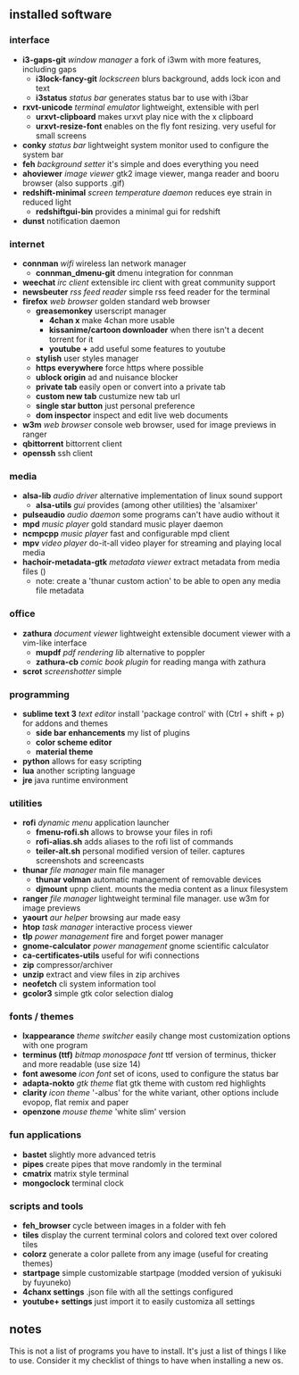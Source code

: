 ## installed software


### interface
+ **i3-gaps-git** _window manager_  a fork of i3wm with more features, including gaps
  + **i3lock-fancy-git**  _lockscreen_  blurs background, adds lock icon and text
  + **i3status** _status bar_  generates status bar to use with i3bar
+ **rxvt-unicode** _terminal emulator_  lightweight, extensible with perl
  + **urxvt-clipboard**  makes urxvt play nice with the x clipboard
  + **urxvt-resize-font**  enables on the fly font resizing.  very useful for small screens
+ **conky** _status bar_ lightweight system monitor used to configure the system bar
+ **feh** _background setter_  it's simple and does everything you need
+ **ahoviewer** _image viewer_  gtk2 image viewer, manga reader and booru browser (also supports .gif)
+ **redshift-minimal** _screen temperature daemon_  reduces eye strain in reduced light
  + **redshiftgui-bin**  provides a minimal gui for redshift
+ **dunst**  notification daemon

### internet
+ **connman** _wifi_  wireless lan network manager
  + **connman_dmenu-git**  dmenu integration for connman
+ **weechat** _irc client_  extensible irc client with great community support
+ **newsbeuter** _rss feed reader_  simple rss feed reader for the terminal
+ **firefox** _web browser_  golden standard web browser
  + **greasemonkey**  userscript manager
    + **4chan x**  make 4chan more usable
    + **kissanime/cartoon downloader**  when there isn't a decent torrent for it
    + **youtube +**  add useful some features to youtube
  + **stylish**  user styles manager
  + **https everywhere**  force https where possible
  + **ublock origin**  ad and nuisance blocker
  + **private tab**  easily open or convert into a private tab
  + **custom new tab**  custumize new tab url
  + **single star button**  just personal preference
  + **dom inspector**  inspect and edit live web documents
+ **w3m** _web browser_  console web browser, used for image previews in ranger
+ **qbittorrent**  bittorrent client
+ **openssh**  ssh client

### media
+ **alsa-lib** _audio driver_  alternative implementation of linux sound support
  + **alsa-utils** _gui_  provides (among other utilities) the 'alsamixer'
+ **pulseaudio** _audio daemon_  some programs can't have audio without it
+ **mpd** _music player_  gold standard music player daemon
+ **ncmpcpp** _music player_  fast and configurable mpd client
+ **mpv** _video player_  do-it-all video player for streaming and playing local media
+ **hachoir-metadata-gtk** _metadata viewer_  extract metadata from media files ()
  + note: create a 'thunar custom action' to be able to open any media file metadata

### office
+ **zathura** _document viewer_  lightweight extensible document viewer with a vim-like interface
  + **mupdf** _pdf rendering lib_  alternative to poppler
  + **zathura-cb** _comic book plugin_  for reading manga with zathura
+ **scrot** _screenshotter_  simple

### programming
+ **sublime text 3** _text editor_  install 'package control' with (Ctrl + shift + p) for addons and themes
  + **side bar enhancements**  my list of plugins
  + **color scheme editor**
  + **material theme**
+ **python**  allows for easy scripting
+ **lua**  another scripting language
+ **jre**  java runtime environment

### utilities
+ **rofi** _dynamic menu_ application launcher
  + **fmenu-rofi.sh**  allows to browse your files in rofi
  + **rofi-alias.sh**  adds aliases to the rofi list of commands
  + **teiler-alt.sh**  personal modified version of teiler. captures screenshots and screencasts
+ **thunar** _file manager_  main file manager
  + **thunar volman**  automatic management of removable devices
  + **djmount**  upnp client. mounts the media content as a linux filesystem
+ **ranger** _file manager_  lightweight terminal file manager. use w3m for image previews
+ **yaourt** _aur helper_  browsing aur made easy
+ **htop** _task manager_  interactive process viewer
+ **tlp** _power management_  fire and forget power manager
+ **gnome-calculator** _power management_  gnome scientific calculator
+ **ca-certificates-utils**  useful for wifi connections
+ **zip**  compressor/archiver
+ **unzip**  extract and view files in zip archives
+ **neofetch**  cli system information tool
+ **gcolor3**  simple gtk color selection dialog

### fonts / themes
+ **lxappearance** _theme switcher_  easily change most customization options with one program
+ **terminus (ttf)** _bitmap monospace font_  ttf version of terminus, thicker and more readable (use size 14)
+ **font awesome** _icon font_  set of icons, used to configure the status bar
+ **adapta-nokto** _gtk theme_  flat gtk theme with custom red highlights
+ **clarity** _icon theme_  '-albus' for the white variant, other options include evopop, flat remix and paper
+ **openzone** _mouse theme_  'white slim' version

### fun applications
+ **bastet**  slightly more advanced tetris
+ **pipes**  create pipes that move randomly in the terminal
+ **cmatrix**  matrix style terminal
+ **mongoclock**  terminal clock

### scripts and tools
+ **feh_browser**  cycle between images in a folder with feh
+ **tiles**  display the current terminal colors and colored text over colored tiles
+ **colorz**  generate a color pallete from any image (useful for creating themes)
+ **startpage**  simple customizable startpage (modded version of yukisuki by fuyuneko)
+ **4chanx settings**  .json file with all the settings configured
+ **youtube+ settings**  just import it to easily customiza all settings

## notes
This is not a list of programs you have to install. It's just a list of things I like to use.
Consider it my checklist of things to have when installing a new os.
